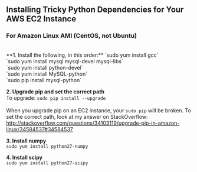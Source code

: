## Installing Tricky Python Dependencies for Your AWS EC2 Instance
### For Amazon Linux AMI (CentOS, not Ubuntu)
<br>
**1. Install the following, in this order:**
`sudo yum install gcc` <br>
`sudo yum install mysql mysql-devel mysql-libs` <br>
`sudo yum install python-devel` <br>
`sudo yum install MySQL-python` <br>
`sudo pip install mysql-python` <br>

**2. Upgrade pip and set the correct path** <br>
To upgrade: `sudo pip install --upgrade` <br><br>
When you upgrade pip on an EC2 instance, your `sudo pip` will be broken. To set the correct path, look at my answer on StackOverflow: http://stackoverflow.com/questions/34103119/upgrade-pip-in-amazon-linux/34584537#34584537


**3. Install numpy** <br>
`sudo yum install python27-numpy`

**4. Install scipy** <br>
`sudo yum install python27-scipy`
